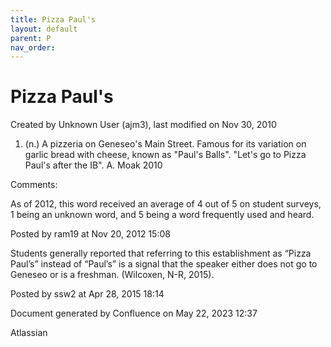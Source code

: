 ```yaml
---
title: Pizza Paul's
layout: default
parent: P
nav_order:
---
```


# Pizza Paul's

Created by  Unknown User (ajm3), last modified on Nov 30, 2010

1. (n.) A pizzeria on Geneseo's Main Street. Famous for its variation on garlic bread with cheese, known as &quot;Paul's Balls&quot;. &quot;Let's go to Pizza Paul's after the IB&quot;. A. Moak 2010

Comments:

As of 2012, this word received an average of 4 out of 5 on student surveys, 1 being an unknown word, and 5 being a word frequently used and heard.

Posted by ram19 at Nov 20, 2012 15:08

Students generally reported that referring to this establishment as “Pizza Paul’s” instead of “Paul’s” is a signal that the speaker either does not go to Geneseo or is a freshman. (Wilcoxen, N-R, 2015).

Posted by ssw2 at Apr 28, 2015 18:14

Document generated by Confluence on May 22, 2023 12:37

Atlassian
